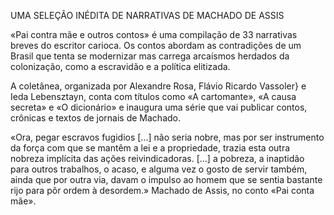 UMA SELEÇÃO INÉDITA DE NARRATIVAS DE MACHADO DE ASSIS

«Pai contra mãe e outros contos» é uma compilação de 33 narrativas breves do escritor carioca. Os contos abordam as  contradições de um Brasil que tenta se modernizar mas carrega arcaísmos herdados da colonização, como a escravidão e a política elitizada.

 A coletânea, organizada por Alexandre Rosa, Flávio Ricardo Vassoler} e  Ieda Lebensztayn, conta com títulos como  «A cartomante», «A causa secreta» e  «O dicionário» e inaugura uma série que vai publicar contos, crônicas e textos de jornais de Machado. 

«Ora, pegar escravos fugidios [...] não seria nobre,
mas por ser instrumento da força com que se mantêm a lei e a
propriedade, trazia esta outra nobreza implícita das ações
reivindicadoras. [...] a pobreza, a inaptidão para outros trabalhos, o acaso, e alguma vez o gosto de servir também, ainda que por
outra via, davam o impulso ao homem que se sentia bastante rijo para pôr
ordem à desordem.» Machado de Assis, no conto «Pai conta mãe».
